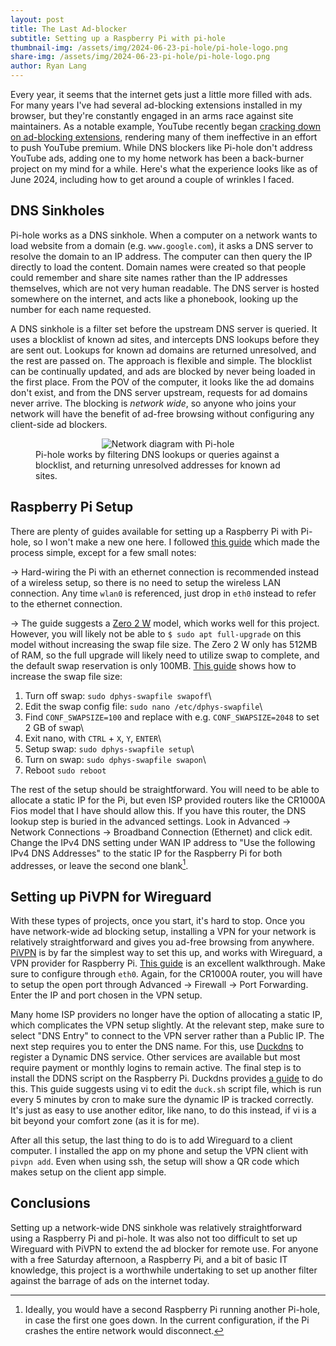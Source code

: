 ```yaml
---
layout: post
title: The Last Ad-blocker
subtitle: Setting up a Raspberry Pi with pi-hole
thumbnail-img: /assets/img/2024-06-23-pi-hole/pi-hole-logo.png
share-img: /assets/img/2024-06-23-pi-hole/pi-hole-logo.png
author: Ryan Lang
---
```


Every year, it seems that the internet gets just a little more filled with ads. For many years I've had several ad-blocking extensions installed in my browser, but they're constantly engaged in an arms race against site maintainers. As a notable example, YouTube recently began [cracking down on ad-blocking extensions](https://www.theverge.com/2024/4/15/24131338/youtube-ad-blocker-crackdown-mobile-apps), rendering many of them ineffective in an effort to push YouTube premium. While DNS blockers like Pi-hole don't address YouTube ads, adding one to my home network has been a back-burner project on my mind for a while. Here's what the experience looks like as of June 2024, including how to get around a couple of wrinkles I faced.

## DNS Sinkholes

Pi-hole works as a DNS sinkhole. When a computer on a network wants to load website from a domain (e.g. `www.google.com`), it asks a DNS server to resolve the domain to an IP address. The computer can then query the IP directly to load the content. Domain names were created so that people could remember and share site names rather than the IP addresses themselves, which are not very human readable. The DNS server is hosted somewhere on the internet, and acts like a phonebook, looking up the number for each name requested.

A DNS sinkhole is a filter set before the upstream DNS server is queried. It uses a  blocklist of known ad sites, and intercepts DNS lookups before they are sent out. Lookups for known ad domains are returned unresolved, and the rest are passed on. The approach is flexible and simple. The blocklist can be continually updated, and ads are blocked by never being loaded in the first place. From the POV of the computer, it looks like the ad domains don't exist, and from the DNS server upstream, requests for ad domains never arrive. The blocking is *network wide*, so anyone who joins your network will have the benefit of ad-free browsing without configuring any client-side ad blockers.

<figure style="display: flex; flex-direction: column; align-items: center; margin-bottom: 20px;">
    <img src="https://rlang81.github.io/assets/img/2024-06-23-pi-hole/pi-hole-network.png"
         alt="Network diagram with Pi-hole">
    <figcaption>Pi-hole works by filtering DNS lookups or queries against a blocklist, and returning unresolved addresses for known ad sites.</figcaption>
</figure>

## Raspberry Pi Setup

There are plenty of guides available for setting up a Raspberry Pi with Pi-hole, so I won't make a new one here. I followed [this guide](https://www.raspberrypi.com/tutorials/running-pi-hole-on-a-raspberry-pi/) which made the process simple, except for a few small notes:

&rarr; Hard-wiring the Pi with an ethernet connection is recommended instead of a wireless setup, so there is no need to setup the wireless LAN connection. Any time `wlan0` is referenced, just drop in `eth0` instead to refer to the ethernet connection.

&rarr; The guide suggests a [Zero 2 W](https://www.raspberrypi.com/products/raspberry-pi-zero-2-w/) model, which works well for this project. However, you will likely not be able to `$ sudo apt full-upgrade` on this model without increasing the swap file size. The Zero 2 W only has 512MB of RAM, so the full upgrade will likely need to utilize swap to complete, and the default swap reservation is only 100MB. [This guide](https://pimylifeup.com/raspberry-pi-swap-file/) shows how to increase the swap file size:

  1) Turn off swap: `sudo dphys-swapfile swapoff`\
  2) Edit the swap config file: `sudo nano /etc/dphys-swapfile`\
  3) Find `CONF_SWAPSIZE=100` and replace with e.g. `CONF_SWAPSIZE=2048` to set 2 GB of swap\
  4) Exit nano, with `CTRL` + `X`, `Y`, `ENTER`\
  5) Setup swap: `sudo dphys-swapfile setup`\
  6) Turn on swap: `sudo dphys-swapfile swapon`\
  7) Reboot `sudo reboot`

The rest of the setup should be straightforward. You will need to be able to allocate a static IP for the Pi, but even ISP provided routers like the CR1000A Fios model that I have should allow this. If you have this router, the DNS lookup step is buried in the advanced settings. Look in Advanced -> Network Connections -> Broadband Connection (Ethernet) and click edit. Change the IPv4 DNS setting under WAN IP address to "Use the following IPv4 DNS Addresses" to the static IP for the Raspberry Pi for both addresses, or leave the second one blank[^1].

## Setting up PiVPN for Wireguard

With these types of projects, once you start, it's hard to stop. Once you have network-wide ad blocking setup, installing a VPN for your network is relatively straightforward and gives you ad-free browsing from anywhere. [PiVPN](pivpn.io) is by far the simplest way to set this up, and works with Wireguard, a VPN provider for Raspberry Pi. [This guide](https://www.sitepoint.com/setting-up-a-home-vpn-using-your-raspberry-pi/) is an excellent walkthrough. Make sure to configure through `eth0`. Again, for the CR1000A router, you will have to setup the open port through Advanced -> Firewall -> Port Forwarding. Enter the IP and port chosen in the VPN setup.

Many home ISP providers no longer have the option of allocating a static IP, which complicates the VPN setup slightly. At the relevant step, make sure to select "DNS Entry" to connect to the VPN server rather than a Public IP. The next step requires you to enter the DNS name. For this, use [Duckdns](https://www.duckdns.org/) to register a Dynamic DNS service. Other services are available but most require payment or monthly logins to remain active. The final step is to install the DDNS script on the Raspberry Pi. Duckdns provides [a guide](https://www.duckdns.org/install.jsp) to do this. This guide suggests using vi to edit the `duck.sh` script file, which is run every 5 minutes by cron to make sure the dynamic IP is tracked correctly. It's just as easy to use another editor, like nano, to do this instead, if vi is a bit beyond your comfort zone (as it is for me).

After all this setup, the last thing to do is to add Wireguard to a client computer. I installed the app on my phone and setup the VPN client with `pivpn add`. Even when using ssh, the setup will show a QR code which makes setup on the client app simple.

## Conclusions

Setting up a network-wide DNS sinkhole was relatively straightforward using a Raspberry Pi and pi-hole. It was also not too difficult to set up Wireguard with PiVPN to extend the ad blocker for remote use. For anyone with a free Saturday afternoon, a Raspberry Pi, and a bit of basic IT knowledge, this project is a worthwhile undertaking to set up another filter against the barrage of ads on the internet today.


[^1]: Ideally, you would have a second Raspberry Pi running another Pi-hole, in case the first one goes down. In the current configuration, if the Pi crashes the entire network would disconnect.

